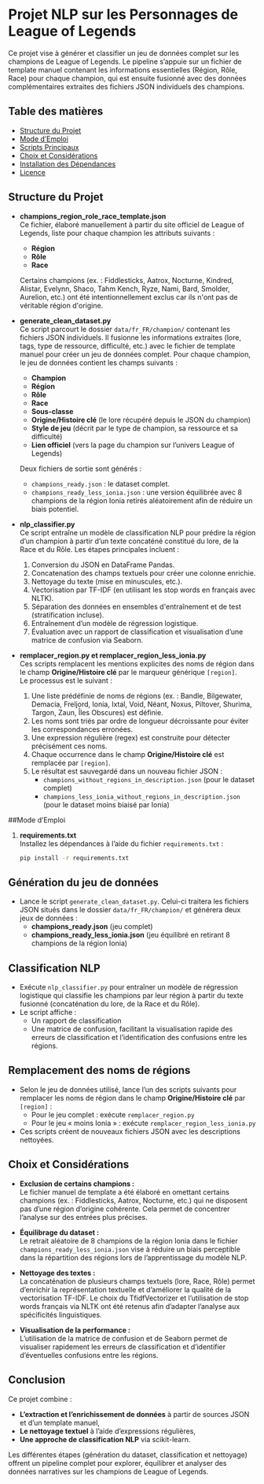 # Projet NLP sur les Personnages de League of Legends

Ce projet vise à générer et classifier un jeu de données complet sur les champions de League of Legends. Le pipeline s’appuie sur un fichier de template manuel contenant les informations essentielles (Région, Rôle, Race) pour chaque champion, qui est ensuite fusionné avec des données complémentaires extraites des fichiers JSON individuels des champions.

## Table des matières

- [Structure du Projet](#structure-du-projet)
- [Mode d’Emploi](#mode-demploi)
- [Scripts Principaux](#scripts-principaux)
- [Choix et Considérations](#choix-et-considérations)
- [Installation des Dépendances](#installation-des-dépendances)
- [Licence](#licence)

## Structure du Projet

- **champions_region_role_race_template.json**  
  Ce fichier, élaboré manuellement à partir du site officiel de League of Legends, liste pour chaque champion les attributs suivants :
  - **Région**
  - **Rôle**
  - **Race**

  Certains champions (ex. : Fiddlesticks, Aatrox, Nocturne, Kindred, Alistar, Evelynn, Shaco, Tahm Kench, Ryze, Nami, Bard, Smolder, Aurelion, etc.) ont été intentionnellement exclus car ils n'ont pas de véritable région d'origine.

- **generate_clean_dataset.py**  
  Ce script parcourt le dossier `data/fr_FR/champion/` contenant les fichiers JSON individuels. Il fusionne les informations extraites (lore, tags, type de ressource, difficulté, etc.) avec le fichier de template manuel pour créer un jeu de données complet. Pour chaque champion, le jeu de données contient les champs suivants :
  - **Champion**
  - **Région**
  - **Rôle**
  - **Race**
  - **Sous-classe**
  - **Origine/Histoire clé** (le lore récupéré depuis le JSON du champion)
  - **Style de jeu** (décrit par le type de champion, sa ressource et sa difficulté)
  - **Lien officiel** (vers la page du champion sur l’univers League of Legends)

  Deux fichiers de sortie sont générés :
  - `champions_ready.json` : le dataset complet.
  - `champions_ready_less_ionia.json` : une version équilibrée avec 8 champions de la région Ionia retirés aléatoirement afin de réduire un biais potentiel.

- **nlp_classifier.py**  
  Ce script entraîne un modèle de classification NLP pour prédire la région d’un champion à partir d’un texte concaténé constitué du lore, de la Race et du Rôle. Les étapes principales incluent :
  1. Conversion du JSON en DataFrame Pandas.
  2. Concatenation des champs textuels pour créer une colonne enrichie.
  3. Nettoyage du texte (mise en minuscules, etc.).
  4. Vectorisation par TF-IDF (en utilisant les stop words en français avec NLTK).
  5. Séparation des données en ensembles d'entraînement et de test (stratification incluse).
  6. Entraînement d’un modèle de régression logistique.
  7. Évaluation avec un rapport de classification et visualisation d’une matrice de confusion via Seaborn.

- **remplacer_region.py et remplacer_region_less_ionia.py**  
  Ces scripts remplacent les mentions explicites des noms de région dans le champ **Origine/Histoire clé** par le marqueur générique `[region]`.  
  Le processus est le suivant :
  1. Une liste prédéfinie de noms de régions (ex. : Bandle, Bilgewater, Demacia, Freljord, Ionia, Ixtal, Void, Néant, Noxus, Piltover, Shurima, Targon, Zaun, Îles Obscures) est définie.
  2. Les noms sont triés par ordre de longueur décroissante pour éviter les correspondances erronées.
  3. Une expression régulière (regex) est construite pour détecter précisément ces noms.
  4. Chaque occurrence dans le champ **Origine/Histoire clé** est remplacée par `[region]`.
  5. Le résultat est sauvegardé dans un nouveau fichier JSON :
     - `champions_without_regions_in_description.json` (pour le dataset complet)
     - `champions_less_ionia_without_regions_in_description.json` (pour le dataset moins biaisé par Ionia)

##Mode d’Emploi

1. **requirements.txt**  
   Installez les dépendances à l’aide du fichier `requirements.txt` :
   ```bash
   pip install -r requirements.txt

## Génération du jeu de données

- Lance le script `generate_clean_dataset.py`. Celui-ci traitera les fichiers JSON situés dans le dossier `data/fr_FR/champion/` et générera deux jeux de données :
  - **champions_ready.json** (jeu complet)
  - **champions_ready_less_ionia.json** (jeu équilibré en retirant 8 champions de la région Ionia)

## Classification NLP

- Exécute `nlp_classifier.py` pour entraîner un modèle de régression logistique qui classifie les champions par leur région à partir du texte fusionné (concaténation du lore, de la Race et du Rôle).
- Le script affiche :
  - Un rapport de classification
  - Une matrice de confusion, facilitant la visualisation rapide des erreurs de classification et l’identification des confusions entre les régions.

## Remplacement des noms de régions

- Selon le jeu de données utilisé, lance l’un des scripts suivants pour remplacer les noms de région dans le champ **Origine/Histoire clé** par `[region]` :
  - Pour le jeu complet : exécute `remplacer_region.py`
  - Pour le jeu « moins Ionia » : exécute `remplacer_region_less_ionia.py`
- Ces scripts créent de nouveaux fichiers JSON avec les descriptions nettoyées.

## Choix et Considérations

- **Exclusion de certains champions :**  
  Le fichier manuel de template a été élaboré en omettant certains champions (ex. : Fiddlesticks, Aatrox, Nocturne, etc.) qui ne disposent pas d’une région d’origine cohérente. Cela permet de concentrer l’analyse sur des entrées plus précises.

- **Équilibrage du dataset :**  
  Le retrait aléatoire de 8 champions de la région Ionia dans le fichier `champions_ready_less_ionia.json` vise à réduire un biais perceptible dans la répartition des régions lors de l’apprentissage du modèle NLP.

- **Nettoyage des textes :**  
  La concaténation de plusieurs champs textuels (lore, Race, Rôle) permet d’enrichir la représentation textuelle et d’améliorer la qualité de la vectorisation TF-IDF. Le choix du TfidfVectorizer et l’utilisation de stop words français via NLTK ont été retenus afin d’adapter l’analyse aux spécificités linguistiques.

- **Visualisation de la performance :**  
  L’utilisation de la matrice de confusion et de Seaborn permet de visualiser rapidement les erreurs de classification et d’identifier d’éventuelles confusions entre les régions.

## Conclusion

Ce projet combine :

- **L’extraction et l’enrichissement de données** à partir de sources JSON et d’un template manuel,
- **Le nettoyage textuel** à l’aide d’expressions régulières,
- **Une approche de classification NLP** via scikit-learn.

Les différentes étapes (génération du dataset, classification et nettoyage) offrent un pipeline complet pour explorer, équilibrer et analyser des données narratives sur les champions de League of Legends.

